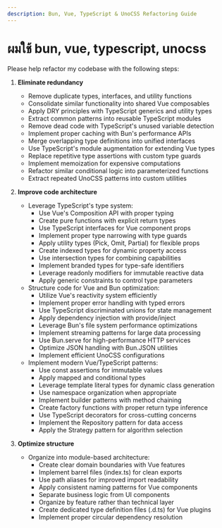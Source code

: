 ```yaml
---
description: Bun, Vue, TypeScript & UnoCSS Refactoring Guide
---
```


# ผมใช้ bun, vue, typescript, unocss

Please help refactor my codebase with the following steps:

1. **Eliminate redundancy**
   - Remove duplicate types, interfaces, and utility functions
   - Consolidate similar functionality into shared Vue composables
   - Apply DRY principles with TypeScript generics and utility types
   - Extract common patterns into reusable TypeScript modules
   - Remove dead code with TypeScript's unused variable detection
   - Implement proper caching with Bun's performance APIs
   - Merge overlapping type definitions into unified interfaces
   - Use TypeScript's module augmentation for extending Vue types
   - Replace repetitive type assertions with custom type guards
   - Implement memoization for expensive computations
   - Refactor similar conditional logic into parameterized functions
   - Extract repeated UnoCSS patterns into custom utilities

2. **Improve code architecture**
   - Leverage TypeScript's type system:
     - Use Vue's Composition API with proper typing
     - Create pure functions with explicit return types
     - Use TypeScript interfaces for Vue component props
     - Implement proper type narrowing with type guards
     - Apply utility types (Pick, Omit, Partial) for flexible props
     - Create indexed types for dynamic property access
     - Use intersection types for combining capabilities
     - Implement branded types for type-safe identifiers
     - Leverage readonly modifiers for immutable reactive data
     - Apply generic constraints to control type parameters
   - Structure code for Vue and Bun optimization:
     - Utilize Vue's reactivity system efficiently
     - Implement proper error handling with typed errors
     - Use TypeScript discriminated unions for state management
     - Apply dependency injection with provide/inject
     - Leverage Bun's file system performance optimizations
     - Implement streaming patterns for large data processing
     - Use Bun.serve for high-performance HTTP services
     - Optimize JSON handling with Bun.JSON utilities
     - Implement efficient UnoCSS configurations
   - Implement modern Vue/TypeScript patterns:
     - Use const assertions for immutable values
     - Apply mapped and conditional types
     - Leverage template literal types for dynamic class generation
     - Use namespace organization when appropriate
     - Implement builder patterns with method chaining
     - Create factory functions with proper return type inference
     - Use TypeScript decorators for cross-cutting concerns
     - Implement the Repository pattern for data access
     - Apply the Strategy pattern for algorithm selection

3. **Optimize structure**
   - Organize into module-based architecture:
     - Create clear domain boundaries with Vue features
     - Implement barrel files (index.ts) for clean exports
     - Use path aliases for improved import readability
     - Apply consistent naming patterns for Vue components
     - Separate business logic from UI components
     - Organize by feature rather than technical layer
     - Create dedicated type definition files (.d.ts) for Vue plugins
     - Implement proper circular dependency resolution